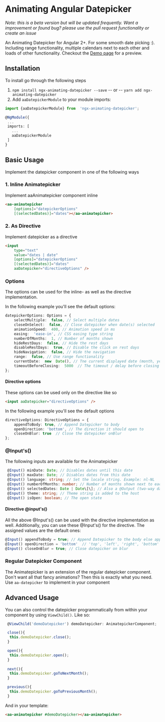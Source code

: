 # Animating Angular Datepicker
*Note: this is a beta version but will be updated frequently. Want a improvement or found bug? please use the pull request functionality or create an issue*  

An Animating Datepicker for Angular 2+. For some smooth date picking :). Including range functionality, multiple calendars next to each other and loads of other functionality. Checkout the [Demo page](http://zigterman.com/datepicker) for a preview.

## Installation

To install go through the following steps

1.  `npm install ngx-animating-datepicker --save` -- or --
	`yarn add ngx-animating-datepicker`
2. Add `aaDatepickerModule` to your module imports:
```ts
import {aaDatepickerModule} from  'ngx-animating-datepicker';

@NgModule({
 ...
 imports: [
   ...
   aaDatepickerModule
 ]
}
```

## Basic Usage

Implement the datepicker component in one of the following ways

### 1. Inline Animatepicker
Implement aaAnimatepicker component inline

```html
<aa-animatepicker
	[options]="datepickerOptions"
	[(selectedDates)]="dates"></aa-animatepicker>
```
### 2. As Directive
Implement datepicker as a directive
```html
<input  
	type="text"  
	value="dates | date" 
	[options]="datepickerOptions" 
	[(selectedDates)]="dates" 
	aaDatepicker="directiveOptions" />
```
### Options
The options can be used for the inline- as well as the directive implementation.  

In the following example you'll see the default options:

```ts
datepickerOptions: Options = {
	selectMultiple:  false, // Select multiple dates
	closeOnSelect:  false, // Close datepicker when date(s) selected
	animationSpeed:  400, // Animation speed in ms
	easing:  'ease-in', // CSS easing type string
	numberOfMonths:  1, // Number of months shown
	hideRestDays:  false, // Hide the rest days
	disableRestDays:  true, // Disable the click on rest days
	hideNavigation:  false, // Hide the navigation
	range:  false, // Use range functionality
	currentDate:  new  Date(), // Tne current displayed date (month, year)
	timeoutBeforeClosing:  5000  // The timeout / delay before closing
};
```

#### Directive options
These options can be used only on the directive like so

```html
<input aaDatepicker="directiveOptions" />
```
In the following example you'll see the default options
```ts
directiveOptions: DirectiveOptions = {
	appendToBody: true, // Append Datepicker to body
	openDirection: 'bottom', // The direction it should open to
	closeOnBlur: true  // Close the datepicker onBlur
};
```

### @Input's()
The following inputs are available for the Animatepicker

```ts
 @Input() minDate: Date; // Disables dates until this date
 @Input() maxDate: Date; // Disables dates from this date
 @Input() language: string; // Set the locale string. Example: nl-NL
 @Input() numberOfMonths: number; // Number of months shown next to eachother
 @Input() selectedDates: Date | Date\[\]; // Also a @Output (two-way data bindend)
 @Input() theme: string; // Theme string is added to the host
 @Input() isOpen: boolean; // The open state
```

#### Directive @input's()
All the above @Input's() can be used with the directive implementation as well. Additionally, you can use these @Input's() for the directive. The assigned values are the default ones:


```ts
@Input() appendToBody = true; // Append Datepicker to the body else append to directive
@Input() openDirection = 'bottom'  // 'top', 'left', 'right', 'bottom'
@Input() closeOnBlur = true; // Close datepicker on blur
```
### Regular Datepicker Component
The Animatepicker is an extension of the regular datepicker component. Don't want all that fancy animations? Then this is exactly what you need. Use `aa-datepicker` to implement in your component

## Advanced Usage
You can also control the datepicker programmatically from within your component by using `ViewChild()`. Like so:

```ts
 @ViewChild('demoDatepicker') demoDatepicker: AnimatepickerComponent;

 close(){
  this.demoDatepicker.close();
 }

 open(){
  this.demoDatepicker.open();
 }
 
 next(){
  this.demoDatepicker.goToNextMonth();
 }

 previous(){
  this.demoDatepicker.goToPreviousMonth();
 }
```

And in your template:

```html
<aa-animatepicker #demoDatepicker></aa-animatepicker>
```